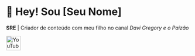 # 👋 Hey! Sou [Seu Nome]  
**SRE** | Criador de conteúdo com meu filho no canal *Davi Gregory e o Paizão*  

<a href="https://www.youtube.com/c/DaviGregoryeOPaizão" target="_blank">
  <img src="https://img.icons8.com/color/48/000000/youtube-play.png" alt="YouTube" width="40px">
</a>
